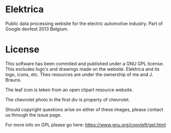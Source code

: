 Elektrica
=========

Public data processing website for the electric automotive industry. Part of Google devfest 2013 Belgium.


License
=========

This software has been commited and published under a GNU GPL license. This excludes logo's and drawings made on the website. 
Elektrica and its logo, icons, etc. Thes resources are under the ownership of me and J. Brauns.



The leaf icon is teken from an open clipart resource website.

The chevrolet photo in the first div is property of chevrolet. 



Should copyright questions arise on either of these images, please contact us through the issue page.

For more info on GPL please go here: https://www.gnu.org/copyleft/gpl.html

